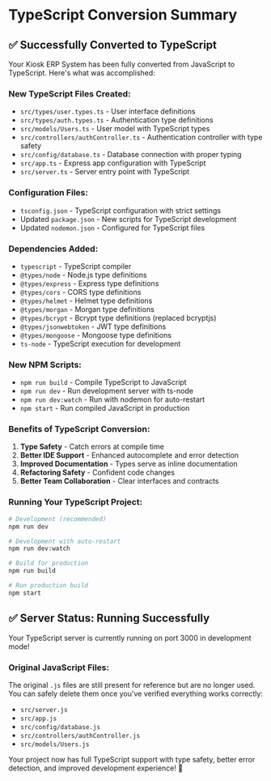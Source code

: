 # TypeScript Conversion Summary

## ✅ Successfully Converted to TypeScript

Your Kiosk ERP System has been fully converted from JavaScript to TypeScript. Here's what was accomplished:

### New TypeScript Files Created:
- `src/types/user.types.ts` - User interface definitions
- `src/types/auth.types.ts` - Authentication type definitions
- `src/models/Users.ts` - User model with TypeScript types
- `src/controllers/authController.ts` - Authentication controller with type safety
- `src/config/database.ts` - Database connection with proper typing
- `src/app.ts` - Express app configuration with TypeScript
- `src/server.ts` - Server entry point with TypeScript

### Configuration Files:
- `tsconfig.json` - TypeScript configuration with strict settings
- Updated `package.json` - New scripts for TypeScript development
- Updated `nodemon.json` - Configured for TypeScript files

### Dependencies Added:
- `typescript` - TypeScript compiler
- `@types/node` - Node.js type definitions
- `@types/express` - Express type definitions
- `@types/cors` - CORS type definitions
- `@types/helmet` - Helmet type definitions
- `@types/morgan` - Morgan type definitions
- `@types/bcrypt` - Bcrypt type definitions (replaced bcryptjs)
- `@types/jsonwebtoken` - JWT type definitions
- `@types/mongoose` - Mongoose type definitions
- `ts-node` - TypeScript execution for development

### New NPM Scripts:
- `npm run build` - Compile TypeScript to JavaScript
- `npm run dev` - Run development server with ts-node
- `npm run dev:watch` - Run with nodemon for auto-restart
- `npm start` - Run compiled JavaScript in production

### Benefits of TypeScript Conversion:
1. **Type Safety** - Catch errors at compile time
2. **Better IDE Support** - Enhanced autocomplete and error detection
3. **Improved Documentation** - Types serve as inline documentation
4. **Refactoring Safety** - Confident code changes
5. **Better Team Collaboration** - Clear interfaces and contracts

### Running Your TypeScript Project:
```bash
# Development (recommended)
npm run dev

# Development with auto-restart
npm run dev:watch

# Build for production
npm run build

# Run production build
npm start
```

## ✅ Server Status: Running Successfully
Your TypeScript server is currently running on port 3000 in development mode!

### Original JavaScript Files:
The original `.js` files are still present for reference but are no longer used. You can safely delete them once you've verified everything works correctly:
- `src/server.js`
- `src/app.js`
- `src/config/database.js`
- `src/controllers/authController.js`
- `src/models/Users.js`

Your project now has full TypeScript support with type safety, better error detection, and improved development experience! 🎉